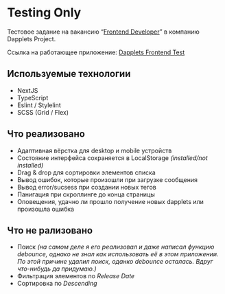 # Testing Only 

Тестовое задание на вакансию “[Frontend Developer](https://docs.google.com/document/d/1A67hVEF5fb6Uk1Y341PeyV9Yr1UUWLtANITxSzWVHHY/edit#heading=h.dn2s0spi21rh)” в компанию Dapplets Project.

Ссылка на работающее приложение: [Dapplets Frontend Test](https://dapplets-frontend-test.vercel.app/)

## Используемые технологии
- NextJS
- TypeScript
- Eslint / Stylelint
- SCSS (Grid / Flex)

## Что реализовано

- Адаптивная вёрстка для desktop и mobile устройств
- Состояние интерфейса сохраняется в LocalStorage *(installed/not installed)*
- Drag & drop для сортировки элементов списка
- Вывод ошибок, которые произошли при загрузке сообщения
- Вывод error/sucsess при создании новых тегов
- Панигация при скроллинге до конца страницы
- Оповещения, удачно ли прошло получение новых dapplets или произошла ошибка

## Что не рализовано
- Поиск *(на самом деле я его реализовал и даже написал функцию debounce, однако не знал как использовать её в этом приложении. По этой причине удалил поиск, оданко debounce осталась. Вдруг что-нибудь да придумаю.)*
- Фильтрация элементов по *Release Date*
- Сортировка по *Descending*